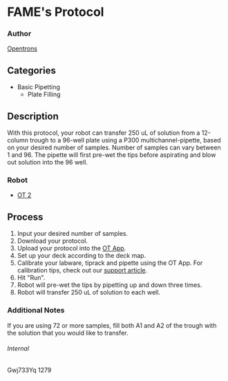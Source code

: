 # FAME's Protocol

### Author
[Opentrons](http://www.opentrons.com/)

## Categories
* Basic Pipetting
    * Plate Filling

## Description
With this protocol, your robot can transfer 250 uL of solution from a 12-column trough to a 96-well plate using a P300 multichannel-pipette, based on your desired number of samples. Number of samples can vary between 1 and 96. The pipette will first pre-wet the tips before aspirating and blow out solution into the 96 well.

### Robot
* [OT 2](https://opentrons.com/ot-2)

## Process
1. Input your desired number of samples.
2. Download your protocol.
3. Upload your protocol into the [OT App](https://opentrons.com/ot-app).
4. Set up your deck according to the deck map.
5. Calibrate your labware, tiprack and pipette using the OT App. For calibration tips, check out our [support article](https://support.opentrons.com/ot-2/getting-started-software-setup/deck-calibration).
6. Hit "Run".
7. Robot will pre-wet the tips by pipetting up and down three times.
8. Robot will transfer 250 uL of solution to each well.

### Additional Notes
If you are using 72 or more samples, fill both A1 and A2 of the trough with the solution that you would like to transfer.

###### Internal
Gwj733Yq
1279
